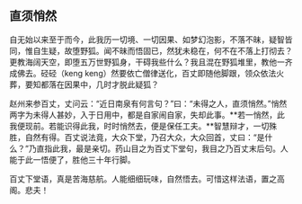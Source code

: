 ## 直须悄然

自无始以来至于而今，此我历一切境、一切因果、如梦幻泡影，不落不昧，疑智皆同，惟自生疑，故堕野狐。闻不昧而悟固已，然犹未稳在，何不在不落上打彻去？更教海阔天空，即堕五万世野狐身，干碍我些什么？我且混在野狐堆里，教他一齐成佛去。硁硁（keng keng）然要依亡僧律送化，百丈即随他脚跟，领众依法火葬，要知都落在因果中，几时才脱此疑狐？

赵州来参百丈，丈问云：“近日南泉有何言句？”曰：“未得之人，直须悄然。”悄然两字为未得人甚妙，入于日用中，都是自家闹自家，失却此事。**若一悄然，此我便现前。若能识得此我，时时悄然去，便是保任工夫。**智慧辩才，一切殊胜，自然有得。百丈说法竟，大众下堂，乃召大众，大众回首，丈曰：“是什么？”乃直指此我，最是亲切。药山目之为百丈下堂句，我目之乃百丈末后句。人能于此一悟便了，胜他三十年行脚。

百丈下堂语，真是苦海慈航。人能细细玩味，自然悟去。可惜这样法语，置之高阁。悲夫！
